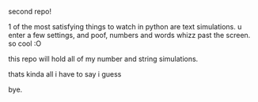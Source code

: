 second repo!

1 of the most satisfying things to watch in python are text simulations. u enter a few settings, and poof, numbers and words whizz past the screen. so cool :O

this repo will hold all of my number and string simulations.

thats kinda all i have to say i guess

bye.
